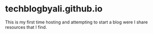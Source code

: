# techblogbyali.github.io

This is my first time hosting and attempting to start a blog were I share resources that I find.
